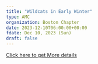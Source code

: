 ```yaml
---
title: "Wildcats in Early Winter" 
type: AMC
organization: Boston Chapter
date: 2023-12-10T06:00:00+00:00
fdate: Dec 10, 2023 (Sun)
draft: false
---
```

<a href="https://activities.outdoors.org/search/index.cfm/action/details/id/147026" target="_blank">Click here to get More details</a>

